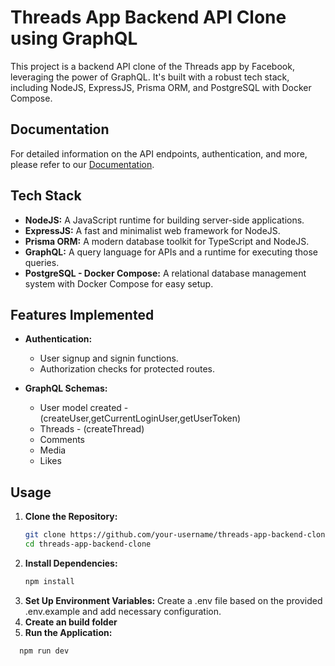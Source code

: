 # Threads App Backend API Clone using GraphQL

This project is a backend API clone of the Threads app by Facebook, leveraging the power of GraphQL. It's built with a robust tech stack, including NodeJS, ExpressJS, Prisma ORM, and PostgreSQL with Docker Compose.

## Documentation

For detailed information on the API endpoints, authentication, and more, please refer to our [Documentation](https://siddanth-reddy.notion.site/Thread-s-app-backend-clone-graphql-abd8ab2f40054fdfa8c79e9b90cb8e77?pvs=74).

## Tech Stack

- **NodeJS:** A JavaScript runtime for building server-side applications.
- **ExpressJS:** A fast and minimalist web framework for NodeJS.
- **Prisma ORM:** A modern database toolkit for TypeScript and NodeJS.
- **GraphQL:** A query language for APIs and a runtime for executing those queries.
- **PostgreSQL - Docker Compose:** A relational database management system with Docker Compose for easy setup.

## Features Implemented

- **Authentication:**
  - User signup and signin functions.
  - Authorization checks for protected routes.

- **GraphQL Schemas:**
  - User model created - (createUser,getCurrentLoginUser,getUserToken)
  - Threads - (createThread)
  - Comments
  - Media
  - Likes

## Usage

1. **Clone the Repository:**
   ```bash
   git clone https://github.com/your-username/threads-app-backend-clone.git
   cd threads-app-backend-clone
2. **Install Dependencies:**
   ```bash
   npm install
3. **Set Up Environment Variables:**
Create a .env file based on the provided .env.example and add necessary configuration.
4. **Create an build folder**
5. **Run the Application:**
  ```bash
    npm run dev
